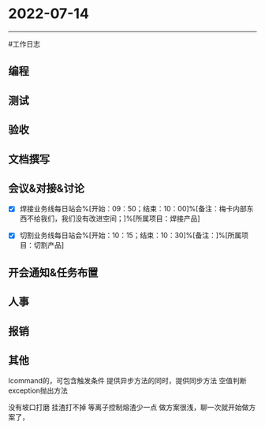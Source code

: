# 2022-07-14 

---

#工作日志

## 编程



## 测试



## 验收 



## 文档撰写 



## 会议&对接&讨论
- [x] 焊接业务线每日站会%[开始：09：50；结束：10：00]%[备注：梅卡内部东西不给我们，我们没有改进空间；]%[所属项目：焊接产品]
- [x] 切割业务线每日站会%[开始：10：15；结束：10：30]%[备注：]%[所属项目：切割产品]


## 开会通知&任务布置



## 人事



## 报销



## 其他

Icommand的，可包含触发条件
提供异步方法的同时，提供同步方法
空值判断
exception抛出方法


没有坡口打磨
挂渣打不掉
等离子控制熔渣少一点
做方案很浅，聊一次就开始做方案了，





